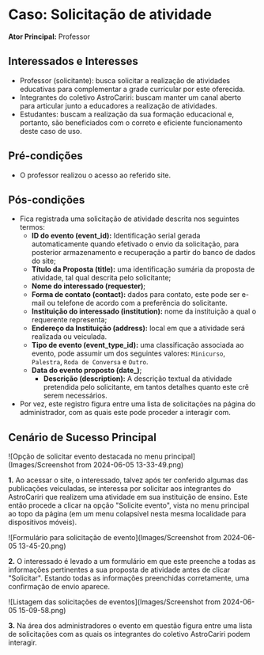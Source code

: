 # Caso: Solicitação de atividade
**Ator Principal:** Professor

## Interessados e Interesses

- Professor (solicitante): busca solicitar a realização de atividades educativas para complementar a grade curricular por este oferecida.
- Integrantes do coletivo AstroCariri: buscam manter um canal aberto para articular junto a educadores a realização de atividades.
- Estudantes: buscam a realização da sua formação educacional e, portanto, são beneficiados com o correto e eficiente funcionamento deste caso de uso.
## Pré-condições

- O professor realizou o acesso ao referido site.

## Pós-condições
- Fica registrada uma solicitação de atividade descrita nos seguintes termos:
  - **ID do evento (event_id):** Identificação serial gerada automaticamente quando efetivado o envio da solicitação, para posterior armazenamento e recuperação a partir do banco de dados do site;
  - **Título da Proposta (title):** uma identificação sumária da proposta de atividade, tal qual descrita pelo solicitante;
  - **Nome do interessado (requester)**;
  - **Forma de contato (contact):** dados para contato, este pode ser e-mail ou telefone de acordo com a preferência do solicitante.
  - **Instituição do interessado (institution):** nome da instituição a qual o requerente representa;
  - **Endereço da Instituição (address):** local em que a atividade será realizada ou veiculada.
  - **Tipo de evento (event_type_id):** uma classificação associada ao evento, pode assumir um dos seguintes valores: `Minicurso`, `Palestra`, `Roda de Conversa` e `Outro`.
  - **Data do evento proposto (date_)**;
    - **Descrição (description):** A descrição textual da atividade pretendida pelo solicitante, em tantos detalhes quanto este crê serem necessários.
- Por vez, este registro figura entre uma lista de solicitações na página do administrador, com as quais este pode proceder a interagir com.
## Cenário de Sucesso Principal

![Opção de solicitar evento destacada no menu principal](Images/Screenshot from 2024-06-05 13-33-49.png)

**1.** Ao acessar o site, o interessado, talvez após ter conferido algumas das publicações veiculadas, se interessa por solicitar aos integrantes do AstroCariri que realizem uma atividade em sua instituição de ensino. Este então procede a clicar na opção "Solicite evento", vista no menu principal ao topo da página (em um menu colapsível nesta mesma localidade para dispositivos móveis).

![Formulário para solicitação de evento](Images/Screenshot from 2024-06-05 13-45-20.png)

**2.** O interessado é levado a um formulário em que este preenche a todas as informações pertinentes a sua proposta de atividade antes de clicar "Solicitar". Estando todas as informações preenchidas corretamente, uma confirmação de envio aparece.

![Listagem das solicitações de eventos](Images/Screenshot from 2024-06-05 15-09-58.png)

**3.** Na área dos administradores o evento em questão figura entre uma lista de solicitações com as quais os integrantes do coletivo AstroCariri podem interagir.

